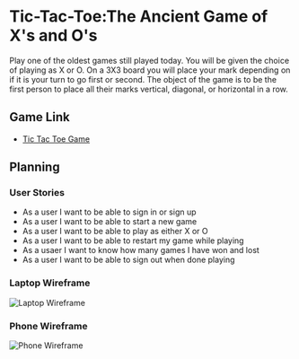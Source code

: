 
# Tic-Tac-Toe:The Ancient Game of X's and O's

Play one of the oldest games still played today. You will be given the choice of playing as X or O. On a 3X3 board you will place your mark depending on if it is your turn to go first or second. The object of the game is to be the first person to place all their marks vertical, diagonal, or horizontal in a row.</p>

## Game Link

- [Tic Tac Toe Game](https://github.com/bbeckford305/Tic-Tac-Toe-Client)


## Planning

### User Stories

* As a user I want to be able to sign in or sign up
* As a user I want to be able to start a new game
* As a user I want to be able to play as either X or O
* As a user I want to be able to restart my game while playing
* As a usaer I want to know how many games I have won and lost
* As a user I want to be able to sign out when done playing


### Laptop Wireframe

![Laptop Wireframe](https://imgur.com/a/Mpjt4Gg)

### Phone Wireframe


![Phone Wireframe](https://imgur.com/a/u09Bpqd)
